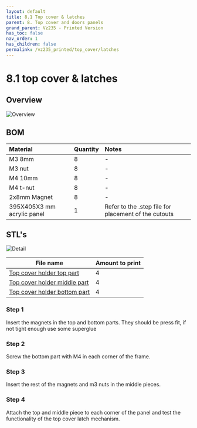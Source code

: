 ```yaml
---
layout: default
title: 8.1 Top cover & latches
parent: 8. Top cover and doors panels
grand_parent: Vz235 - Printed Version 
has_toc: false
nav_order: 1
has_children: false
permalink: /vz235_printed/top_cover/latches
---
```


# 8.1 top cover & latches

## Overview

![Overview](../../assets/images/manual/vz235_printed/top_cover/top_cover_overview.png)

## BOM

| Material        | Quantity          | Notes |
|:-------------|:------------------|:------|
| M3 8mm           | 8 | - |
| M3 nut | 8 | - |
| M4 10mm | 8 | - |
| M4 t-nut | 8 | - |
| 2x8mm Magnet | 8 | - |
| 395X405X3 mm acrylic panel | 1 | Refer to the .step file for placement of the cutouts |

## STL's

![Detail](../../assets/images/manual/vz235_printed/top_cover/top_cover_detail.png)

| File name | Amount to print |
|-----------|-----------------|
| <a href="https://github.com/VzBoT3D/VzBoT-Vz235/blob/main/Assemblies%20%26%20STL/Frame/Frame%20brace.stl" target="_blank">Top cover holder top part</a> | 4 |
| <a href="https://github.com/VzBoT3D/VzBoT-Vz235/blob/main/Assemblies%20%26%20STL/Frame/Frame%20brace.stl" target="_blank">Top cover holder middle part</a> | 4 |
| <a href="https://github.com/VzBoT3D/VzBoT-Vz235/blob/main/Assemblies%20%26%20STL/Frame/Frame%20brace.stl" target="_blank">Top cover holder bottom part</a> | 4 |

### Step 1

Insert the magnets in the top and bottom parts. They should be press fit, if not tight enough use some superglue

### Step 2

Screw the bottom part with M4 in each corner of the frame.

### Step 3

Insert the rest of the magnets and m3 nuts in the middle pieces.

### Step 4

Attach the top and middle piece to each corner of the panel and test the functionality of the top cover latch mechanism.